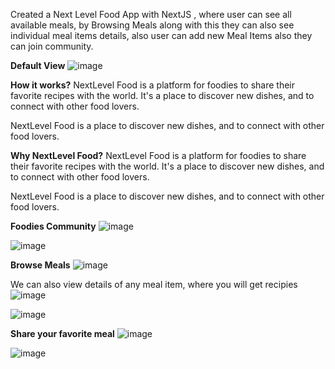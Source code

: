 Created a Next Level Food App with NextJS , where user can see all available meals, by Browsing Meals along with this they can also see individual meal items details, also user can add new Meal Items also they can join community.

**Default View**
![image](https://github.com/user-attachments/assets/c21940e1-b15f-49d9-b22a-3b99e0db88ca)

**How it works?**
NextLevel Food is a platform for foodies to share their favorite recipes with the world. It's a place to discover new dishes, and to connect with other food lovers.

NextLevel Food is a place to discover new dishes, and to connect with other food lovers.

**Why NextLevel Food?**
NextLevel Food is a platform for foodies to share their favorite recipes with the world. It's a place to discover new dishes, and to connect with other food lovers.

NextLevel Food is a place to discover new dishes, and to connect with other food lovers.


**Foodies Community**
![image](https://github.com/user-attachments/assets/335f55be-a0a2-4b96-8920-285134c60426)

![image](https://github.com/user-attachments/assets/c95cd784-3518-4a50-91b4-acfef38106f1)


**Browse Meals**
![image](https://github.com/user-attachments/assets/15b101d1-4611-40af-9d30-c382226b6695)

We can also view details of any meal item, where you will get recipies
![image](https://github.com/user-attachments/assets/e748e653-c283-4687-9fb2-0e102c4ee074)

![image](https://github.com/user-attachments/assets/6bf7f3af-0b04-4d52-9a93-4a9bd374fa6c)


**Share your favorite meal**
![image](https://github.com/user-attachments/assets/466dae00-4722-436f-83d8-4ccb361a815a)

![image](https://github.com/user-attachments/assets/e01a8cc1-fe2b-485c-a9b1-1f51f20f3d08)

